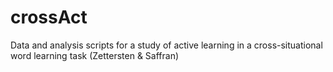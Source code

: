 # crossAct
Data and analysis scripts for a study of active learning in a cross-situational word learning task (Zettersten &amp; Saffran)

